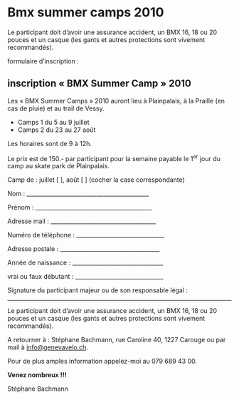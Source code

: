 # Bmx summer camps 2010

Le participant doit d’avoir une assurance accident, un BMX 16, 18 ou 20 pouces et un casque (les gants et autres protections sont vivement recommandés).

formulaire d’inscription :

## inscription « BMX Summer Camp » 2010

Les « BMX Summer Camps » 2010 auront lieu à Plainpalais, à la Praille (en cas de pluie) et au trail de Vessy.

- Camps 1 du 5 au 9 juillet
- Camps 2 du 23 au 27 août

Les horaires sont de 9 à 12h.

Le prix est de 150.- par participant pour la semaine payable le 1<sup>er</sup> jour du camp au skate park de Plainpalais.

Camp de : juillet [  ], août [  ]  (cocher la case correspondante)

Nom : ___________________________________________

Prénom : _________________________________________

Adresse mail : _____________________________________

Numéro de téléphone : _______________________________

Adresse postale : ___________________________________

Année de naissance : ________________________________

vrai ou faux débutant : _______________________________

Signature du participant majeur ou de son responsable légal :

______________________

Le participant doit d’avoir une assurance accident, un BMX 16, 18 ou 20 pouces et un casque (les gants et autres protections sont vivement recommandés).

A retourner à : Stéphane Bachmann, rue Caroline 40, 1227 Carouge ou par mail à [info@genevavelo.ch](mailto:info@genevavelo.ch).

Pour de plus amples information appelez-moi au 079 689 43 00.

**Venez nombreux !!!**

Stéphane Bachmann
